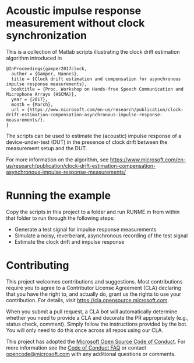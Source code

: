 # Acoustic impulse response measurement without clock synchronization
This is a collection of Matlab scripts illustrating the clock drift estimation algorithm introduced in 

```
@InProceedings{gamper2017clock,
  author = {Gamper, Hannes},
  title = {Clock drift estimation and compensation for asynchronous impulse response measurements},
  booktitle = {Proc. Workshop on Hands-free Speech Communication and Microphone Arrays (HSCMA)},
  year = {2017},
  month = {March},
  url = {https://www.microsoft.com/en-us/research/publication/clock-drift-estimation-compensation-asynchronous-impulse-response-measurements/},
}
```

The scripts can be used to estimate the (acoustic) impulse response of a device-under-test (DUT) in the presence of clock drift between the measurement setup and the DUT. 

For more information on the algorithm, see https://www.microsoft.com/en-us/research/publication/clock-drift-estimation-compensation-asynchronous-impulse-response-measurements/

# Running the example
Copy the scripts in this project to a folder and run RUNME.m from within that folder to run through the following steps:
* Generate a test signal for impulse response measurements
* Simulate a noisy, reverberant, asynchronous recording of the test signal
* Estimate the clock drift and impulse response

# Contributing

This project welcomes contributions and suggestions.  Most contributions require you to agree to a
Contributor License Agreement (CLA) declaring that you have the right to, and actually do, grant us
the rights to use your contribution. For details, visit https://cla.opensource.microsoft.com.

When you submit a pull request, a CLA bot will automatically determine whether you need to provide
a CLA and decorate the PR appropriately (e.g., status check, comment). Simply follow the instructions
provided by the bot. You will only need to do this once across all repos using our CLA.

This project has adopted the [Microsoft Open Source Code of Conduct](https://opensource.microsoft.com/codeofconduct/).
For more information see the [Code of Conduct FAQ](https://opensource.microsoft.com/codeofconduct/faq/) or
contact [opencode@microsoft.com](mailto:opencode@microsoft.com) with any additional questions or comments.
